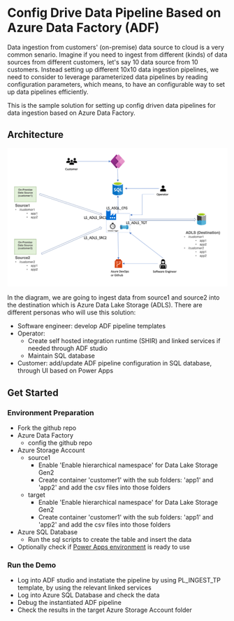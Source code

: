 # Config Drive Data Pipeline Based on Azure Data Factory (ADF)
Data ingestion from customers' (on-premise) data source to cloud is a very common senario. Imagine if you need to ingest from different (kinds) of data sources from different customers, let's say 10 data source from 10 customers. Instead setting up different 10x10 data ingestion pipelines, we need to consider to leverage parameterized data pipelines by reading configuration parameters, which means, to have an configurable way to set up data pipelines efficiently.

This is the sample solution for setting up config driven data pipelines for data ingestion based on Azure Data Factory. 
## Architecture
![architecture](images/architecture.png)

In the diagram, we are going to ingest data from source1 and source2 into the destination which is Azure Data Lake Storage (ADLS). There are different personas who will use this solution:
* Software engineer: develop ADF pipeline templates
* Operator: 
  * Create self hosted integration runtime (SHIR) and linked services if needed through ADF studio
  * Maintain SQL database
* Customer: add/update ADF pipeline configuration in SQL database, through UI based on Power Apps

## Get Started
### Environment Preparation
* Fork the github repo
* Azure Data Factory
  * config the github repo
* Azure Storage Account
  * source1
    * Enable 'Enable hierarchical namespace' for Data Lake Storage Gen2
    * Create container 'customer1' with the sub folders: 'app1' and 'app2' and add the csv files into those folders
  * target
    * Enable 'Enable hierarchical namespace' for Data Lake Storage Gen2
    * Create container 'customer1' with the sub folders: 'app1' and 'app2' and add the csv files into those folders
* Azure SQL Database
  * Run the sql scripts to create the table and insert the data
* Optionally check if [Power Apps environment](https://make.preview.powerapps.com/) is ready to use

### Run the Demo
* Log into ADF studio and instatiate the pipeline by using PL_INGEST_TP template, by using the relevant linked services
* Log into Azure SQL Database and check the data
* Debug the instantiated ADF pipeline
* Check the results in the target Azure Storage Account folder
